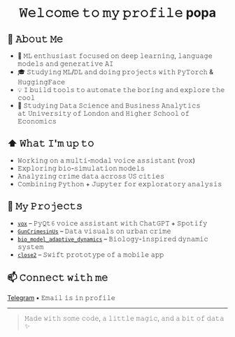 <body>
  <center>
<h1 align="center">𝚆𝚎𝚕𝚌𝚘𝚖𝚎 𝚝𝚘 𝚖𝚢 𝚙𝚛𝚘𝚏𝚒𝚕𝚎 popa</h1>
</center>
</body>

## :book: 𝙰𝚋𝚘𝚞𝚝 𝙼𝚎
- 🧠 𝙼𝙻 𝚎𝚗𝚝𝚑𝚞𝚜𝚒𝚊𝚜𝚝 𝚏𝚘𝚌𝚞𝚜𝚎𝚍 𝚘𝚗 𝚍𝚎𝚎𝚙 𝚕𝚎𝚊𝚛𝚗𝚒𝚗𝚐, 𝚕𝚊𝚗𝚐𝚞𝚊𝚐𝚎 𝚖𝚘𝚍𝚎𝚕𝚜 𝚊𝚗𝚍 𝚐𝚎𝚗𝚎𝚛𝚊𝚝𝚒𝚟𝚎 𝙰𝙸
- 🎓 𝚂𝚝𝚞𝚍𝚢𝚒𝚗𝚐 𝙼𝙻/𝙳𝙻 𝚊𝚗𝚍 𝚍𝚘𝚒𝚗𝚐 𝚙𝚛𝚘𝚓𝚎𝚌𝚝𝚜 𝚠𝚒𝚝𝚑 𝙿𝚢𝚃𝚘𝚛𝚌𝚑 & 𝙷𝚞𝚐𝚐𝚒𝚗𝚐𝙵𝚊𝚌𝚎
- 💡 𝙸 𝚋𝚞𝚒𝚕𝚍 𝚝𝚘𝚘𝚕𝚜 𝚝𝚘 𝚊𝚞𝚝𝚘𝚖𝚊𝚝𝚎 𝚝𝚑𝚎 𝚋𝚘𝚛𝚒𝚗𝚐 𝚊𝚗𝚍 𝚎𝚡𝚙𝚕𝚘𝚛𝚎 𝚝𝚑𝚎 𝚌𝚘𝚘𝚕
- 📘 𝚂𝚝𝚞𝚍𝚢𝚒𝚗𝚐 𝙳𝚊𝚝𝚊 𝚂𝚌𝚒𝚎𝚗𝚌𝚎 𝚊𝚗𝚍 𝙱𝚞𝚜𝚒𝚗𝚎𝚜𝚜 𝙰𝚗𝚊𝚕𝚢𝚝𝚒𝚌𝚜  
  𝚊𝚝 𝚄𝚗𝚒𝚟𝚎𝚛𝚜𝚒𝚝𝚢 𝚘𝚏 𝙻𝚘𝚗𝚍𝚘𝚗 𝚊𝚗𝚍 𝙷𝚒𝚐𝚑𝚎𝚛 𝚂𝚌𝚑𝚘𝚘𝚕 𝚘𝚏 𝙴𝚌𝚘𝚗𝚘𝚖𝚒𝚌𝚜

## ⬆ 𝚆𝚑𝚊𝚝 𝙸'𝚖 𝚞𝚙 𝚝𝚘  

- 𝚆𝚘𝚛𝚔𝚒𝚗𝚐 𝚘𝚗 𝚊 𝚖𝚞𝚕𝚝𝚒-𝚖𝚘𝚍𝚊𝚕 𝚟𝚘𝚒𝚌𝚎 𝚊𝚜𝚜𝚒𝚜𝚝𝚊𝚗𝚝 (𝚟𝚘𝚡)
- 𝙴𝚡𝚙𝚕𝚘𝚛𝚒𝚗𝚐 𝚋𝚒𝚘-𝚜𝚒𝚖𝚞𝚕𝚊𝚝𝚒𝚘𝚗 𝚖𝚘𝚍𝚎𝚕𝚜
- 𝙰𝚗𝚊𝚕𝚢𝚣𝚒𝚗𝚐 𝚌𝚛𝚒𝚖𝚎 𝚍𝚊𝚝𝚊 𝚊𝚌𝚛𝚘𝚜𝚜 𝚄𝚂 𝚌𝚒𝚝𝚒𝚎𝚜
- 𝙲𝚘𝚖𝚋𝚒𝚗𝚒𝚗𝚐 𝙿𝚢𝚝𝚑𝚘𝚗 + 𝙹𝚞𝚙𝚢𝚝𝚎𝚛 𝚏𝚘𝚛 𝚎𝚡𝚙𝚕𝚘𝚛𝚊𝚝𝚘𝚛𝚢 𝚊𝚗𝚊𝚕𝚢𝚜𝚒𝚜


## 🧠 𝙼𝚢 𝙿𝚛𝚘𝚓𝚎𝚌𝚝𝚜  
- [`vox`](https://github.com/zimble111/vox) – 𝙿𝚢𝚀𝚝𝟼 𝚟𝚘𝚒𝚌𝚎 𝚊𝚜𝚜𝚒𝚜𝚝𝚊𝚗𝚝 𝚠𝚒𝚝𝚑 𝙲𝚑𝚊𝚝𝙶𝙿𝚃 + 𝚂𝚙𝚘𝚝𝚒𝚏𝚢  
- [`GunCrimesinUs`](https://github.com/zimble111/GunCrimesinUs) – 𝙳𝚊𝚝𝚊 𝚟𝚒𝚜𝚞𝚊𝚕𝚜 𝚘𝚗 𝚞𝚛𝚋𝚊𝚗 𝚌𝚛𝚒𝚖𝚎  
- [`bio_model_adaptive_dynamics`](https://github.com/zimble111/bio_model_adaptive_dynamics) – 𝙱𝚒𝚘𝚕𝚘𝚐𝚢-𝚒𝚗𝚜𝚙𝚒𝚛𝚎𝚍 𝚍𝚢𝚗𝚊𝚖𝚒𝚌 𝚜𝚢𝚜𝚝𝚎𝚖  
- [`close2`](https://github.com/zimble111/close2) – 𝚂𝚠𝚒𝚏𝚝 𝚙𝚛𝚘𝚝𝚘𝚝𝚢𝚙𝚎 𝚘𝚏 𝚊 𝚖𝚘𝚋𝚒𝚕𝚎 𝚊𝚙𝚙

## 📫 𝙲𝚘𝚗𝚗𝚎𝚌𝚝 𝚠𝚒𝚝𝚑 𝚖𝚎  
[Telegram](https://t.me/zimbIe0_0) • 𝙴𝚖𝚊𝚒𝚕 𝚒𝚜 𝚒𝚗 𝚙𝚛𝚘𝚏𝚒𝚕𝚎

---

> 𝙼𝚊𝚍𝚎 𝚠𝚒𝚝𝚑 𝚜𝚘𝚖𝚎 𝚌𝚘𝚍𝚎, 𝚊 𝚕𝚒𝚝𝚝𝚕𝚎 𝚖𝚊𝚐𝚒𝚌, 𝚊𝚗𝚍 𝚊 𝚋𝚒𝚝 𝚘𝚏 𝚍𝚊𝚝𝚊 ✨
